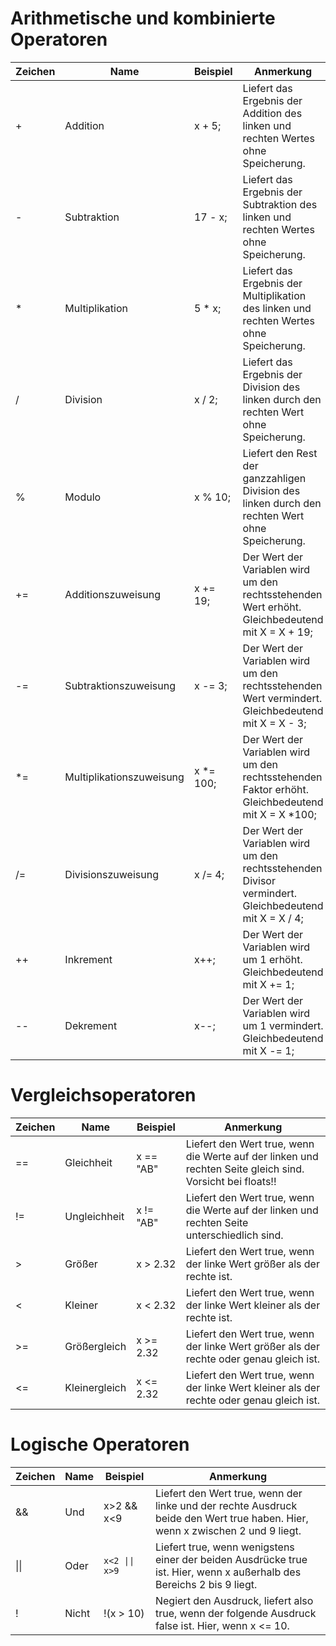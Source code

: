 # Arithmetische und kombinierte Operatoren  

Zeichen|Name|Beispiel|Anmerkung  
-|-|-|-  
+|Addition|x + 5;|Liefert das Ergebnis der Addition des linken und rechten Wertes ohne Speicherung.  
-|Subtraktion|17 - x;|Liefert das Ergebnis der Subtraktion des linken und rechten Wertes ohne Speicherung.  
*|Multiplikation|5 * x;|Liefert das Ergebnis der Multiplikation des linken und rechten Wertes ohne Speicherung.  
/|Division|x / 2;|Liefert das Ergebnis der Division des linken durch den rechten Wert ohne Speicherung.
%|Modulo|x % 10;|Liefert den Rest der ganzzahligen Division des linken durch den rechten Wert ohne Speicherung.
+=|Additionszuweisung|x += 19;|Der Wert der Variablen wird um den rechtsstehenden Wert erhöht. Gleichbedeutend mit X = X + 19;
-=|Subtraktionszuweisung|x -= 3;|Der Wert der Variablen wird um den rechtsstehenden Wert vermindert. Gleichbedeutend mit X = X - 3;
*=|Multiplikationszuweisung|x *= 100;|Der Wert der Variablen wird um den rechtsstehenden Faktor erhöht. Gleichbedeutend mit X = X *100;
/=|Divisionszuweisung|x /= 4;|Der Wert der Variablen wird um den rechtsstehenden  Divisor vermindert. Gleichbedeutend mit X = X / 4;
++|Inkrement|x++;|Der Wert der Variablen wird um 1 erhöht. Gleichbedeutend mit X += 1;
--|Dekrement|x--;|Der Wert der Variablen wird um 1 vermindert. Gleichbedeutend mit X -= 1;

# Vergleichsoperatoren  

Zeichen|Name|Beispiel|Anmerkung  
-|-|-|-  
==|Gleichheit|x == "AB"|Liefert den Wert true, wenn die Werte auf der linken und rechten Seite gleich sind. Vorsicht bei floats!!  
!=|Ungleichheit|x != "AB"|Liefert den Wert true, wenn die Werte auf der linken und rechten Seite unterschiedlich sind.  
\>|Größer|x > 2.32|Liefert den Wert true, wenn der linke Wert größer als der rechte ist.  
\<|Kleiner|x < 2.32|Liefert den Wert true, wenn der linke Wert kleiner als der rechte ist.  
\>=|Größergleich|x >= 2.32|Liefert den Wert true, wenn der linke Wert größer als der rechte oder genau gleich ist.  
\<=|Kleinergleich|x <= 2.32|Liefert den Wert true, wenn der linke Wert kleiner als der rechte oder genau gleich ist.  

# Logische Operatoren  

Zeichen|Name|Beispiel|Anmerkung  
-|-|-|-  
&&|Und|x>2 && x<9|Liefert den Wert true, wenn der linke und der rechte Ausdruck beide den Wert true haben. Hier, wenn x zwischen 2 und 9 liegt.  
\|\||Oder|`x<2 \|\| x>9`|Liefert true, wenn wenigstens einer der beiden Ausdrücke true ist. Hier, wenn x außerhalb des Bereichs 2 bis 9 liegt.  
!|Nicht|!(x > 10)|Negiert den Ausdruck, liefert also true, wenn der folgende Ausdruck false ist. Hier, wenn x <= 10.  
 
